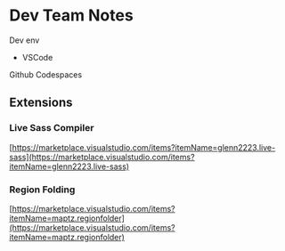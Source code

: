 # Dev Team Notes



Dev env

* VSCode



Github Codespaces&#x20;





## Extensions&#x20;

### Live Sass Compiler

[https://marketplace.visualstudio.com/items?itemName=glenn2223.live-sass](https://marketplace.visualstudio.com/items?itemName=glenn2223.live-sass)

### Region Folding&#x20;

[https://marketplace.visualstudio.com/items?itemName=maptz.regionfolder](https://marketplace.visualstudio.com/items?itemName=maptz.regionfolder)









